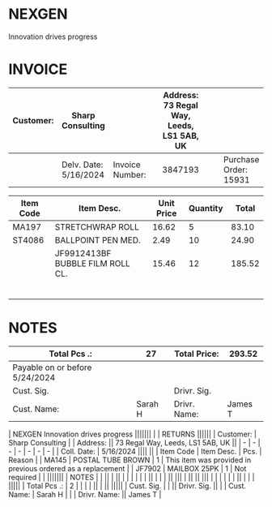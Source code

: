 # NEXGEN

Innovation drives progress


# INVOICE

| Customer: | Sharp Consulting ||| Address: 73 Regal Way, Leeds, LS1 5AB, UK | |||
| - | - | - | - | - | - | - | - |
|| Delv. Date: 5/16/2024  | Invoice Number: || 3847193 ||| Purchase Order: 15931  |

| Item Code | Item Desc. | Unit Price | Quantity | Total |
| - | - | - | - | - |
| MA197 | STRETCHWRAP ROLL | 16.62 | 5 | 83.10 |
| ST4086 | BALLPOINT PEN MED. | 2.49 | 10 | 24.90 |
|| JF9912413BF BUBBLE FILM ROLL CL.  | 15.46 | 12 | 185.52 |
| | | | | |
| | | | | |
| | | | | |
| | | | | |
| | | | | |
| | | | | |


# NOTES

| Total Pcs .: | 27 | Total Price: | 293.52 |
| - | - | - | - |
| Payable on or before 5/24/2024 ||||
| Cust. Sig. | | Drivr. Sig. | |
| Cust. Name: | Sarah H | Drivr. Name: | James T |

| NEXGEN Innovation drives progress |||||||
| | RETURNS ||||||
| Customer: | Sharp Consulting | | Address: || 73 Regal Way, Leeds, LS1 5AB, UK ||
| - | - | - | - | - | - | - |
| Coll. Date: | 5/16/2024 |||| ||
| Item Code | Item Desc. | Pcs. | Reason |
| MA145 | POSTAL TUBE BROWN | 1 | This item was provided in previous ordered as a replacement |
| JF7902 | MAILBOX 25PK | 1 | Not required |
| |||||||
| NOTES | | || | ||
| | | | | | ||
| | | || |||
| || || |||
| | | | | | ||
| | | |||||
| Total Pcs .: | 2 | | | | ||
| || |||||
| Cust. Sig. | | || Drivr. Sig. || |
| Cust. Name: | Sarah H | | | Drivr. Name: || James T |
